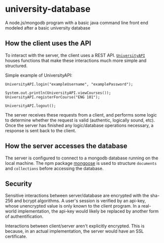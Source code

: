 # university-database
A node.js/mongodb program with a basic java command line front end modeled after a basic university database
## How the client uses the API
To interact with the server, the client uses a REST API. [`UniversityAPI`](https://github.com/zebediahperkins/university-database/blob/main/Client/src/UniversityAPI.java) houses functions that make these interactions much more simple and structured.

Simple example of UniversityAPI:
```
UniversityAPI.login("exampleUsername", "examplePassword");

System.out.println(UniversityAPI.viewCourses());
UniversityAPI.registerForCourse("ENG 101");

UniversityAPI.logout();
```
The server receives these requests from a client, and performs some logic to determine whether the request is valid (authentic, logically sound, etc). Once the server has finished any logic/database operations necessary, a response is sent back to the client.
## How the server accesses the database
The server is configured to connect to a mongodb database running on the local machine. The npm package [mongoose](https://mongoosejs.com/docs/) is used to structure `documents` and `collections` before accessing the database.
## Security
Sensitive interactions between server/database are encrypted with the sha-256 and bcrypt algorithms. A user's session is verified by an api-key, whose unencrypted value is only known to the client program. In a real-world implementation, the api-key would likely be replaced by another form of authentification.

Interactions between client/server aren't explicitly encrypted. This is because, in an actual implementation, the server would have an SSL certificate.